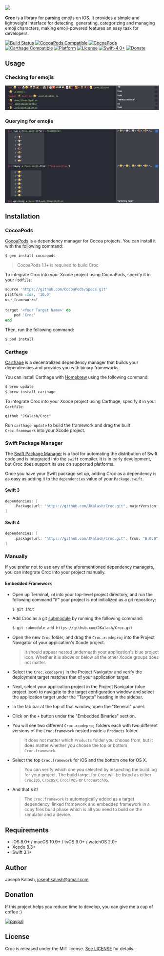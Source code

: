 <img src="https://cdn.rawgit.com/jkalash/croc/4dd2f48/Resources/Croc.svg" width="370"/>

**Croc** is a library for parsing emojis on iOS. It provides a simple and lightweight interface for detecting, generating, categorizing and managing emoji characters, making emoji-powered features an easy task for developers. 

[![Build Status](https://travis-ci.org/JKalash/Croc.svg?branch=master)](https://travis-ci.org/JKalash/Croc)
[![CocoaPods Compatible](https://img.shields.io/cocoapods/v/Croc.svg)](https://img.shields.io/cocoapods/v/Croc.svg)
[![CocoaPods](https://img.shields.io/cocoapods/dt/Croc.svg)](https://img.shields.io/cocoapods/dt/Croc.svg)
[![Carthage Compatible](https://img.shields.io/badge/Carthage-compatible-4BC51D.svg?style=flat)](https://github.com/Carthage/Carthage)
[![Platform](https://img.shields.io/cocoapods/p/Croc.svg?style=flat)](https://img.shields.io/cocoapods/p/Croc.svg?style=flat)
[![License](https://img.shields.io/cocoapods/l/Croc.svg?style=flat)](http://cocoapods.org/pods/Croc)
[![Swift-4.0+](http://img.shields.io/badge/Swift-3.2%2B-orange.svg)]()
[![Donate](https://img.shields.io/badge/Donate-PayPal-blue.svg)](https://www.paypal.com/cgi-bin/webscr?cmd=_s-xclick&hosted_button_id=MHHC3G7U6UHE2)

## Usage

### Checking for emojis

![checking emojis](https://github.com/jkalash/croc/raw/master/Resources/checking_emojis.png)

### Querying for emojis

![querying emojis](https://github.com/jkalash/croc/raw/master/Resources/querying_emojis.png)

## Installation

### CocoaPods

[CocoaPods](http://cocoapods.org) is a dependency manager for Cocoa projects. You can install it with the following command:

```bash
$ gem install cocoapods
```

> CocoaPods 1.1+ is required to build Croc

To integrate Croc into your Xcode project using CocoaPods, specify it in your `Podfile`:

```ruby
source 'https://github.com/CocoaPods/Specs.git'
platform :ios, '10.0'
use_frameworks!

target '<Your Target Name>' do
    pod 'Croc'
end
```

Then, run the following command:

```bash
$ pod install
```

### Carthage

[Carthage](https://github.com/Carthage/Carthage) is a decentralized dependency manager that builds your dependencies and provides you with binary frameworks.

You can install Carthage with [Homebrew](http://brew.sh/) using the following command:

```bash
$ brew update
$ brew install carthage
```

To integrate Croc into your Xcode project using Carthage, specify it in your `Cartfile`:

```ogdl
github "JKalash/Croc"
```

Run `carthage update` to build the framework and drag the built `Croc.framework` into your Xcode project.

### Swift Package Manager

The [Swift Package Manager](https://swift.org/package-manager/) is a tool for automating the distribution of Swift code and is integrated into the `swift` compiler. It is in early development, but Croc does support its use on supported platforms. 

Once you have your Swift package set up, adding Croc as a dependency is as easy as adding it to the `dependencies` value of your `Package.swift`.

#### Swift 3

```swift
dependencies: [
    .Package(url: "https://github.com/JKalash/Croc.git", majorVersion: 0)
]
```

#### Swift 4

```swift
dependencies: [
    .package(url: "https://github.com/JKalash/Croc.git", from: "0.0.0")
]
```

### Manually

If you prefer not to use any of the aforementioned dependency managers, you can integrate Croc into your project manually.

#### Embedded Framework

- Open up Terminal, `cd` into your top-level project directory, and run the following command "if" your project is not initialized as a git repository:

  ```bash
  $ git init
  ```

- Add Croc as a git [submodule](http://git-scm.com/docs/git-submodule) by running the following command:

  ```bash
  $ git submodule add https://github.com/JKalash/Croc.git
  ```

- Open the new `Croc` folder, and drag the `Croc.xcodeproj` into the Project Navigator of your application's Xcode project.

    > It should appear nested underneath your application's blue project icon. Whether it is above or below all the other Xcode groups does not matter.

- Select the `Croc.xcodeproj` in the Project Navigator and verify the deployment target matches that of your application target.
- Next, select your application project in the Project Navigator (blue project icon) to navigate to the target configuration window and select the application target under the "Targets" heading in the sidebar.
- In the tab bar at the top of that window, open the "General" panel.
- Click on the `+` button under the "Embedded Binaries" section.
- You will see two different `Croc.xcodeproj` folders each with two different versions of the `Croc.framework` nested inside a `Products` folder.

    > It does not matter which `Products` folder you choose from, but it does matter whether you choose the top or bottom `Croc.framework`.

- Select the top `Croc.framework` for iOS and the bottom one for OS X.

    > You can verify which one you selected by inspecting the build log for your project. The build target for `Croc` will be listed as either `CrociOS`, `CrocOSX`, `CrocTVOS` or `CrocWatchOS`.

- And that's it!

  > The `Croc.framework` is automagically added as a target dependency, linked framework and embedded framework in a copy files build phase which is all you need to build on the simulator and a device.

## Requirements

- iOS 8.0+ / macOS 10.9+ / tvOS 9.0+ / watchOS 2.0+
- Xcode 8.3+
- Swift 3.1+

## Author

Joseph Kalash, josephkalash@gmail.com

## Donation
If this project helps you reduce time to develop, you can give me a cup of coffee :) 

[![paypal](https://www.paypalobjects.com/en_US/i/btn/btn_donateCC_LG.gif)](https://www.paypal.com/cgi-bin/webscr?cmd=_s-xclick&hosted_button_id=MHHC3G7U6UHE2)

## License

Croc is released under the MIT license. [See LICENSE](https://github.com/JKalash/Croc/blob/master/LICENSE) for details.

